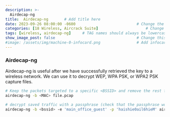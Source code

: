 ```yaml
---
description: >-
  Airdecap-ng
title:  Airdecap-ng       # Add title here
date: 2023-09-26 08:00:00 -0600                           # Change the date to match completion date
categories: [18 Wireless, Aircrack Suite]                     # Change Templates to Writeup
tags: [wireless, airdecap-ng]     # TAG names should always be lowercase; replace template with writeup, and add relevant tags
show_image_post: false                                    # Change this to true
#image: /assets/img/machine-0-infocard.png                # Add infocard image here for post preview image
---
```


### Airdecap-ng

Airdecap-ng is useful after we have successfully retrieved the key to a wireless network. We can use it to decrypt WEP, WPA PSK, or WPA2 PSK capture files.

```bash
# Keep the packets targeted to a specific <BSSID> and remove the rest from a cap file (creates a new file)
airdecap-ng -b <MAC> file.pcap

# decrypt saved traffic with a passphrase (check that the passphrase works, we may capture failed logins)
airdecap-ng -b <bssid> -e 'main_office_guest' -p 'haishie0ail6hieM' airdrop.pcap
```